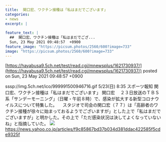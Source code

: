 ```yaml
---
title:  関口宏、ワクチン接種は「私はまだでございます」  
categories:
- news
excerpt: |
  
feature_text: |
  ##  関口宏、ワクチン接種は「私はまだでござ...
  Sun, 23 May 2021 09:48:57  +0900
feature_image: "https://picsum.photos/2560/600?image=733"
image: "https://picsum.photos/2560/600?image=733"
---
```


[https://hayabusa9.5ch.net/test/read.cgi/mnewsplus/1621730937/](https://hayabusa9.5ch.net/test/read.cgi/mnewsplus/1621730937/)
posted on Sun, 23 May 2021 09:48:57  +0900

<!--more-->

sssp://img.5ch.net/ico/999991500946716.gif 5/23(日) 8:35 スポーツ報知 関口宏、ワクチン接種は「私はまだでございます」 関口宏 　２３日放送のＴＢＳ系「サンデーモーニング」（日曜・午前８時）で、感染が拡大する新型コロナウイルスについて特集した。 　スタジオで司会の関口宏（７７）は「高齢者のワクチン接種が徐々に始まっておるようでございますが」とした上で「私はまだでございますが」と明かした。その上で「ただ感染状況は決してよくなっていないね」と指摘していた。 ![](https://amd-pctr.c.yimg.jp/r/iwiz-amd/20210523-05231020-sph-000-1-view.jpg) https://news.yahoo.co.jp/articles/f9c85867bd37b034d381ddac422585f5cde9325f

